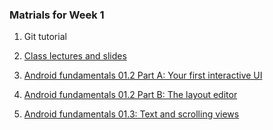### Matrials for Week 1

1. Git tutorial

1. [Class lectures and slides](http://codelab101.glitch.me)

1. [Android fundamentals 01.2 Part A: Your first interactive UI](https://codelabs.developers.google.com/codelabs/android-training-layout-editor-part-a/index.html?index=..%2F..android-training#0)

1. [Android fundamentals 01.2 Part B: The layout editor](https://codelabs.developers.google.com/codelabs/android-training-layout-editor-part-b/index.html?index=..%2F..android-training#0)

1. [Android fundamentals 01.3: Text and scrolling views](https://codelabs.developers.google.com/codelabs/android-training-text-and-scrolling-views/index.html?index=..%2F..android-training#0)

